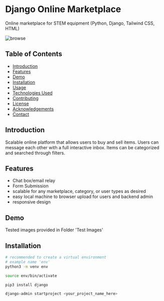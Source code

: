 # Django Online Marketplace 

Online marketplace for STEM equipment (Python, Django, Tailwind CSS, HTML)

![browse](https://github.com/harmanbrar7/online-marketplace-django/assets/89001739/41fc117c-f066-43f4-ae43-abe7c5e0f7e4)


## Table of Contents

- [Introduction](#introduction)
- [Features](#features)
- [Demo](#demo)
- [Installation](#installation)
- [Usage](#usage)
- [Technologies Used](#technologies-used)
- [Contributing](#contributing)
- [License](#license)
- [Acknowledgements](#acknowledgements)
- [Contact](#contact)

## Introduction

Scalable online platform that allows users to buy and sell items. Users can message each other with a full interactive inbox. 
Items can be categorized and searched through filters. 

## Features

- Chat box/email relay
- Form Submission
- scalable for any marketplace, category, or user types as desired
- easy local machine to browser upload for users and backend admin
- responsive design 

## Demo

Tested images provided in Folder 'Test Images'

## Installation

```bash
# recommended to create a virtual environment
# example name 'env'
python3 -m venv env
```
```bash
source env/bin/activate
```
```bash
pip3 install django
```
```bash
django-admin startproject <your_project_name_here>
```
